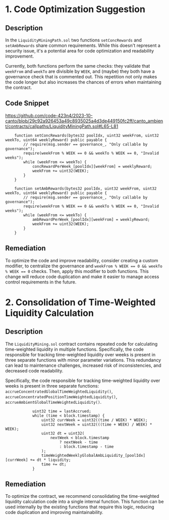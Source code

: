 # 1. Code Optimization Suggestion

## Description

In the `LiquidityMiningPath.sol` two functions `setConcRewards` and `setAmbRewards` share common requirements. While this doesn't represent a security issue, it's a potential area for code optimization and readability improvement.

Currently, both functions perform the same checks: they validate that `weekFrom` and `weekTo` are divisible by `WEEK`, and (maybe) they both have a governance check that is commented out. This repetition not only makes the code longer but also increases the chances of errors when maintaining the contract.

## Code Snippet

https://github.com/code-423n4/2023-10-canto/blob/29c92a926453a49c8935025a4d3de449150fc2ff/canto_ambient/contracts/callpaths/LiquidityMiningPath.sol#L65-L81

```solidity
    function setConcRewards(bytes32 poolIdx, uint32 weekFrom, uint32 weekTo, uint64 weeklyReward) public payable {
        // require(msg.sender == governance_, "Only callable by governance");
        require(weekFrom % WEEK == 0 && weekTo % WEEK == 0, "Invalid weeks");
        while (weekFrom <= weekTo) {
            concRewardPerWeek_[poolIdx][weekFrom] = weeklyReward;
            weekFrom += uint32(WEEK);
        }
    }

    function setAmbRewards(bytes32 poolIdx, uint32 weekFrom, uint32 weekTo, uint64 weeklyReward) public payable {
        // require(msg.sender == governance_, "Only callable by governance");
        require(weekFrom % WEEK == 0 && weekTo % WEEK == 0, "Invalid weeks");
        while (weekFrom <= weekTo) {
            ambRewardPerWeek_[poolIdx][weekFrom] = weeklyReward;
            weekFrom += uint32(WEEK);
        }
    }
```

## Remediation 

To optimize the code and improve readability, consider creating a custom modifier, to centralize the governance and `weekFrom % WEEK == 0 && weekTo % WEEK == 0` checks. Then, apply this modifier to both functions. This change will reduce code duplication and make it easier to manage access control requirements in the future.


# 2. Consolidation of Time-Weighted Liquidity Calculation

## Description

The `LiquidityMining.sol` contract contains repeated code for calculating time-weighted liquidity in multiple functions. Specifically, the code responsible for tracking time-weighted liquidity over weeks is present in three separate functions with minor parameter variations. This redundancy can lead to maintenance challenges, increased risk of inconsistencies, and decreased code readability.

Specifically, the code responsible for tracking time-weighted liquidity over weeks is present in three separate functions:
`accrueConcentratedGlobalTimeWeightedLiquidity()`,
`accrueConcentratedPositionTimeWeightedLiquidity()`,
`accrueAmbientGlobalTimeWeightedLiquidity()`.

```solidity
            uint32 time = lastAccrued;
            while (time < block.timestamp) {
                uint32 currWeek = uint32((time / WEEK) * WEEK);
                uint32 nextWeek = uint32(((time + WEEK) / WEEK) * WEEK);
                uint32 dt = uint32(
                    nextWeek < block.timestamp
                        ? nextWeek - time
                        : block.timestamp - time
                );
                timeWeightedWeeklyGlobalAmbLiquidity_[poolIdx][currWeek] += dt * liquidity;
                time += dt;
            }
```

## Remediation

To optimize the contract, we recommend consolidating the time-weighted liquidity calculation code into a single internal function. This function can be used internally by the existing functions that require this logic, reducing code duplication and improving maintainability.